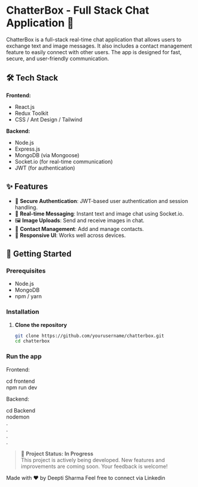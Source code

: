 # ChatterBox - Full Stack Chat Application 💬

ChatterBox is a full-stack real-time chat application that allows users to exchange text and image messages. It also includes a contact management feature to easily connect with other users. The app is designed for fast, secure, and user-friendly communication.

## 🛠 Tech Stack

**Frontend:**
- React.js
- Redux Toolkit
- CSS / Ant Design / Tailwind

**Backend:**
- Node.js
- Express.js
- MongoDB (via Mongoose)
- Socket.io (for real-time communication)
- JWT (for authentication)

## ✨ Features

- 🔐 **Secure Authentication**: JWT-based user authentication and session handling.
- 💬 **Real-time Messaging**: Instant text and image chat using Socket.io.
- 🖼️ **Image Uploads**: Send and receive images in chat.
- 📇 **Contact Management**: Add and manage contacts.
- 📱 **Responsive UI**: Works well across devices.


## 🚀 Getting Started

### Prerequisites

- Node.js
- MongoDB
- npm / yarn

### Installation

1. **Clone the repository**
   ```bash
   git clone https://github.com/yourusername/chatterbox.git
   cd chatterbox


### Run the app

Frontend:  

cd frontend  
npm run dev

Backend:

cd Backend  
nodemon  
.  
.  
.  
.
> 🚧 **Project Status: In Progress**  
> This project is actively being developed. New features and improvements are coming soon. Your feedback is welcome!

Made with ❤️ by Deepti Sharma
Feel free to connect via Linkedin
